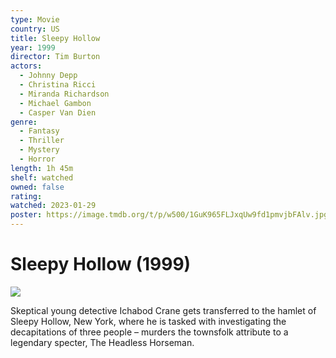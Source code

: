 ```yaml
---
type: Movie
country: US
title: Sleepy Hollow
year: 1999
director: Tim Burton
actors:
  - Johnny Depp
  - Christina Ricci
  - Miranda Richardson
  - Michael Gambon
  - Casper Van Dien
genre:
  - Fantasy
  - Thriller
  - Mystery
  - Horror
length: 1h 45m
shelf: watched
owned: false
rating:
watched: 2023-01-29
poster: https://image.tmdb.org/t/p/w500/1GuK965FLJxqUw9fd1pmvjbFAlv.jpg
---
```


# Sleepy Hollow (1999)

![](https://image.tmdb.org/t/p/w500/1GuK965FLJxqUw9fd1pmvjbFAlv.jpg)

Skeptical young detective Ichabod Crane gets transferred to the hamlet of Sleepy Hollow, New York, where he is tasked with investigating the decapitations of three people – murders the townsfolk attribute to a legendary specter, The Headless Horseman.